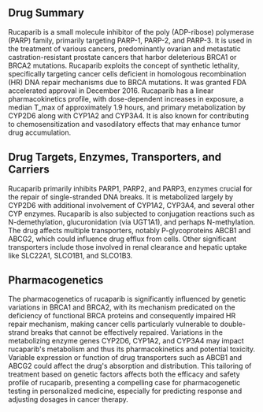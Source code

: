 ## Drug Summary
Rucaparib is a small molecule inhibitor of the poly (ADP-ribose) polymerase (PARP) family, primarily targeting PARP-1, PARP-2, and PARP-3. It is used in the treatment of various cancers, predominantly ovarian and metastatic castration-resistant prostate cancers that harbor deleterious BRCA1 or BRCA2 mutations. Rucaparib exploits the concept of synthetic lethality, specifically targeting cancer cells deficient in homologous recombination (HR) DNA repair mechanisms due to BRCA mutations. It was granted FDA accelerated approval in December 2016. Rucaparib has a linear pharmacokinetics profile, with dose-dependent increases in exposure, a median T_max of approximately 1.9 hours, and primary metabolization by CYP2D6 along with CYP1A2 and CYP3A4. It is also known for contributing to chemosensitization and vasodilatory effects that may enhance tumor drug accumulation.

## Drug Targets, Enzymes, Transporters, and Carriers
Rucaparib primarily inhibits PARP1, PARP2, and PARP3, enzymes crucial for the repair of single-stranded DNA breaks. It is metabolized largely by CYP2D6 with additional involvement of CYP1A2, CYP3A4, and several other CYP enzymes. Rucaparib is also subjected to conjugation reactions such as N-demethylation, glucuronidation (via UGT1A1), and perhaps N-methylation. The drug affects multiple transporters, notably P-glycoproteins ABCB1 and ABCG2, which could influence drug efflux from cells. Other significant transporters include those involved in renal clearance and hepatic uptake like SLC22A1, SLCO1B1, and SLCO1B3.

## Pharmacogenetics
The pharmacogenetics of rucaparib is significantly influenced by genetic variations in BRCA1 and BRCA2, with its mechanism predicated on the deficiency of functional BRCA proteins and consequently impaired HR repair mechanism, making cancer cells particularly vulnerable to double-strand breaks that cannot be effectively repaired. Variations in the metabolizing enzyme genes CYP2D6, CYP1A2, and CYP3A4 may impact rucaparib's metabolism and thus its pharmacokinetics and potential toxicity. Variable expression or function of drug transporters such as ABCB1 and ABCG2 could affect the drug's absorption and distribution. This tailoring of treatment based on genetic factors affects both the efficacy and safety profile of rucaparib, presenting a compelling case for pharmacogenetic testing in personalized medicine, especially for predicting response and adjusting dosages in cancer therapy.